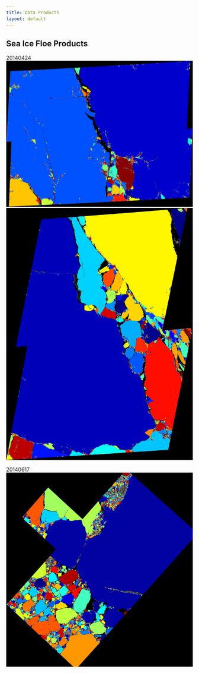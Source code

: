 ```yaml
---
title: Data Products
layout: default
---
```


## Sea Ice Floe Products
20140424
<img src="/images/sea_ice_floe_products/display_miz01a628560aws01_20140424_m_fr_bwthresh045_strel1_20e_halfstep_labeled_rgb.png" alt="" class="img-responsive">
<img src="/images/sea_ice_floe_products/display_miz02a620250aws02_20140424_m_fr_bwthresh05_strel1_25e_halfstep_labeled_rgb.png" alt="" class="img-responsive">



20140617
<img src="/images/sea_ice_floe_products/display_miz01a533357wb10_20140617_m_fr_bwthresh04_strel1_50e_halfstep_labeled_rgb.png" alt="" class="img-responsive">

